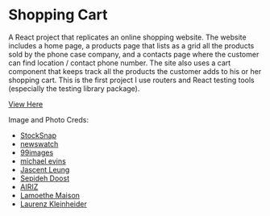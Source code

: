 # Shopping Cart

A React project that replicates an online shopping website. The website includes a home page, a products page that lists as a grid all the products sold by the phone case company, and a contacts page where the customer can find location / contact phone number. The site also uses a cart component that keeps track all the products the customer adds to his or her shopping cart. This is the first project I use routers and React testing tools (especially the testing library package).

[View Here](https://djl2e.github.io/shopping-cart/)

Image and Photo Creds:
- [StockSnap](https://pixabay.com/users/stocksnap-894430/?utm_source=link-attribution&amp;utm_medium=referral&amp;utm_campaign=image&amp;utm_content=2562332)
- [newswatch](https://pixabay.com/users/newswatch-717242/?utm_source=link-attribution&amp;utm_medium=referral&amp;utm_campaign=image&amp;utm_content=606901)
- [99images](https://www.99images.com/wallpapers/creative-graphics/pastel-blue-android-iphone-desktop-hd-backgrounds-wallpapers-1080p-4k-kyzl/856710)
- [michael evins](https://unsplash.com/@themichaelevins?utm_source=unsplash&utm_medium=referral&utm_content=creditCopyText)
- [Jascent Leung](https://unsplash.com/@jascentleung?utm_source=unsplash&utm_medium=referral&utm_content=creditCopyText)
- [Sepideh Doost](https://unsplash.com/@rosiedawn?utm_source=unsplash&utm_medium=referral&utm_content=creditCopyText)
- [AIRIZ](https://unsplash.com/@arizhzzz?utm_source=unsplash&utm_medium=referral&utm_content=creditCopyText)
- [Lamoethe Maison](https://unsplash.com/@lamotheparis?utm_source=unsplash&utm_medium=referral&utm_content=creditCopyText)
- [Laurenz Kleinheider](https://unsplash.com/@laurlenz?utm_source=unsplash&utm_medium=referral&utm_content=creditCopyText)
